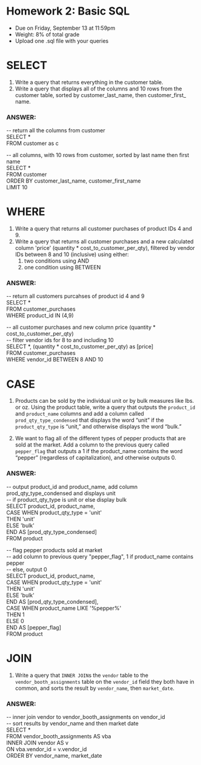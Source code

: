 # Homework 2: Basic SQL 

-  	Due on Friday, September 13 at 11:59pm
-  	Weight: 8% of total grade
-  	Upload one .sql file with your queries

# SELECT
1. Write a query that returns everything in the customer table.
2. Write a query that displays all of the columns and 10 rows from the customer table, sorted by customer_last_name, then customer_first_ name.

### ANSWER:
-- return all the columns from customer  
SELECT *  
FROM customer as c  

-- all columns, with 10 rows from customer, sorted by last name then first name  
SELECT *  
FROM customer  
ORDER BY customer_last_name, customer_first_name  
LIMIT 10  


# WHERE
1. Write a query that returns all customer purchases of product IDs 4 and 9.
2. Write a query that returns all customer purchases and a new calculated column 'price' (quantity * cost_to_customer_per_qty), filtered by vendor IDs between 8 and 10 (inclusive) using either:
	1.  two conditions using AND
	2.  one condition using BETWEEN


### ANSWER:
-- return all customers purcahses of product id 4 and 9  
SELECT *  
FROM customer_purchases  
WHERE product_id IN (4,9)  

-- all customer purchases and new column price (quantity * cost_to_customer_per_qty)  
-- filter vendor ids for 8 to and including 10  
SELECT *, (quantity * cost_to_customer_per_qty) as [price]  
FROM customer_purchases  
WHERE vendor_id BETWEEN 8 AND 10  



# CASE
1. Products can be sold by the individual unit or by bulk measures like lbs. or oz. Using the product table, write a query that outputs the `product_id` and `product_name` columns and add a column called `prod_qty_type_condensed` that displays the word “unit” if the `product_qty_type` is “unit,” and otherwise displays the word “bulk.”

2. We want to flag all of the different types of pepper products that are sold at the market. Add a column to the previous query called `pepper_flag` that outputs a 1 if the product_name contains the word “pepper” (regardless of capitalization), and otherwise outputs 0.


### ANSWER:
-- output product_id and product_name, add column prod_qty_type_condensed and displays unit   
-- if product_qty_type is unit or else display bulk  
SELECT product_id, product_name,   
	CASE WHEN product_qty_type = 'unit'  
		THEN 'unit'  
	ELSE 'bulk'  
	END AS [prod_qty_type_condensed]  
FROM product  

-- flag pepper products sold at market  
-- add column to previous query "pepper_flag", 1 if product_name contains pepper  
-- else, output 0  
SELECT product_id, product_name,   
	CASE WHEN product_qty_type = 'unit'  
		THEN 'unit'  
	ELSE 'bulk'  
	END AS [prod_qty_type_condensed],  
	CASE WHEN product_name LIKE '%pepper%'  
		THEN 1  
	ELSE 0  
	END AS [pepper_flag]  
FROM product  



# JOIN
1. Write a query that `INNER JOIN`s the `vendor` table to the `vendor_booth_assignments` table on the `vendor_id` field they both have in common, and sorts the result by `vendor_name`, then `market_date`.


### ANSWER:
-- inner join vendor to vendor_booth_assignments on vendor_id  
-- sort results by vendor_name and then market date  
SELECT *  
FROM vendor_booth_assignments AS vba  
INNER JOIN vendor AS v  
	ON vba.vendor_id = v.vendor_id  
ORDER BY vendor_name, market_date  

